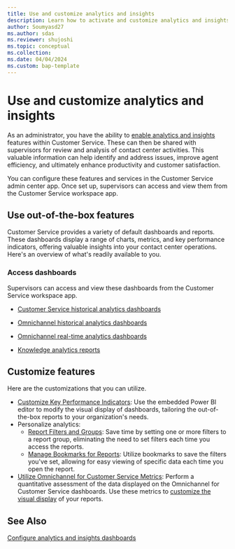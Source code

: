 ```yaml
---
title: Use and customize analytics and insights
description: Learn how to activate and customize analytics and insights in Customer Service to boost contact center efficiency and improve customer satisfaction.
author: Soumyasd27
ms.author: sdas
ms.reviewer: shujoshi 
ms.topic: conceptual 
ms.collection: 
ms.date: 04/04/2024
ms.custom: bap-template
---
```


# Use and customize analytics and insights

As an administrator, you have the ability to [enable analytics and insights](configure-customer-service-analytics-insights-csh.md#configure-analytics-and-insights-dashboards) features within Customer Service. These can then be shared with supervisors for review and analysis of contact center activities. This valuable information can help identify and address issues, improve agent efficiency, and ultimately enhance productivity and customer satisfaction.

You can configure these features and services in the Customer Service admin center app. Once set up, supervisors can access and view them from the Customer Service workspace app.

## Use out-of-the-box features

Customer Service provides a variety of default dashboards and reports. These dashboards display a range of charts, metrics, and key performance indicators, offering valuable insights into your contact center operations. Here's an overview of what's readily available to you.

### Access dashboards

Supervisors can access and view these dashboards from the Customer Service workspace app.

- [Customer Service historical analytics dashboards](../use/customer-service-analytics-insights-csh.md#customer-service-historical-analytics-reports)

- [Omnichannel historical analytics dashboards](../use/omnichannel-analytics-insights.md)

- [Omnichannel real-time analytics dashboards](../use/intro-realtime-analytics-dashboard.md#overview-of-omnichannel-real-time-analytics-dashboard)

- [Knowledge analytics reports](../use/knowledge-search-analytics-cs.md)

## Customize features

Here are the customizations that you can utilize.

- [Customize Key Performance Indicators](../use/customize-reports.md#customize-visual-display): Use the embedded Power BI editor to modify the visual display of dashboards, tailoring the out-of-the-box reports to your organization's needs.
- Personalize analytics:
    - [Report Filters and Groups](../use/report-filters-groups.md#report-filters-and-groups): Save time by setting one or more filters to a report group, eliminating the need to set filters each time you access the reports.
    - [Manage Bookmarks for Reports](../use/manage-bookmarks.md#manage-bookmarks-for-reports): Utilize bookmarks to save the filters you've set, allowing for easy viewing of specific data each time you open the report.
- [Utilize Omnichannel for Customer Service Metrics](../use/oc-metrics-dimensions.md#use-omnichannel-for-customer-service-metrics): Perform a quantitative assessment of the data displayed on the Omnichannel for Customer Service dashboards. Use these metrics to [customize the visual display](../use/customize-reports.md#customize-visual-display) of your reports.


## See Also

[Configure analytics and insights dashboards](configure-customer-service-analytics-insights-csh.md#configure-analytics-and-insights-dashboards)